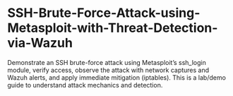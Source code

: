 # SSH-Brute-Force-Attack-using-Metasploit-with-Threat-Detection-via-Wazuh
Demonstrate an SSH brute-force attack using Metasploit’s ssh_login module, verify access, observe the attack with network captures and Wazuh alerts, and apply immediate mitigation (iptables). This is a lab/demo guide to understand attack mechanics and detection.
